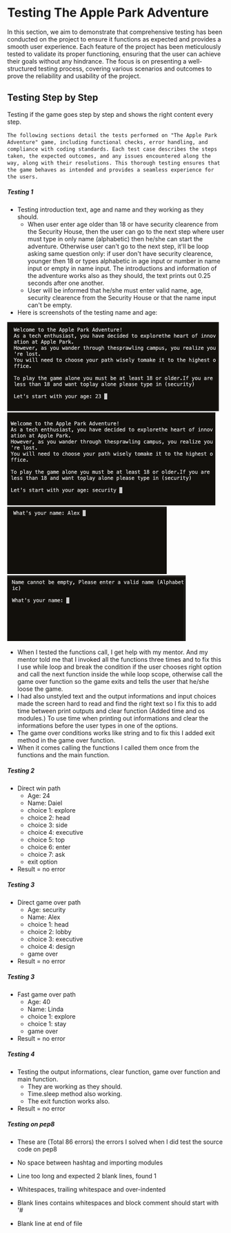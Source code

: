 # Testing The Apple Park Adventure

In this section, we aim to demonstrate that comprehensive testing has been conducted on the project to ensure it functions as expected and provides a smooth user experience. Each feature of the project has been meticulously tested to validate its proper functioning, ensuring that the user can achieve their goals without any hindrance. The focus is on presenting a well-structured testing process, covering various scenarios and outcomes to prove the reliability and usability of the project.

## Testing Step by Step

Testing if the game goes step by step and shows the right content every step. 

    The following sections detail the tests performed on "The Apple Park Adventure" game, including functional checks, error handling, and compliance with coding standards. Each test case describes the steps taken, the expected outcomes, and any issues encountered along the way, along with their resolutions. This thorough testing ensures that the game behaves as intended and provides a seamless experience for the users.

##### Testing 1

- Testing introduction text, age and name and they working as they should. 
  - When user enter age older than 18 or have security clearence from the Security House, then the user can go to the next step where user must type in only name (alphabetic) then he/she can start the adventure. Otherwise user can't go to the next step, it'll be loop asking same question only: if user don't have security clearence, younger then 18 or types alphabetic in age input or number in name input or empty in name input. The introductions and information of the adventure works also as they should, the text prints out 0.25 seconds after one another.
  - User will be informed that he/she must enter valid name, age, security clearence from the Security House or that the name input can't be empty.
- Here is screenshots of the testing name and age:

![Adventure Intro and Age](documentation/intro.png) ![Security Clearence](documentation/age_valid.png) ![Name Check](documentation/name_clear.png) ![Name Loop](documentation/loop.png)

- When I tested the functions call, I get help with my mentor. And my mentor told me that I invoked all the functions three times and to fix this I use while loop and break the condition if the user chooses right option and call the next function inside the while loop scope, otherwise call the game over function so the game exits and tells the user that he/she loose the game.
- I had also unstyled text and the output informations and input choices made the screen hard to read and find the right text so I fix this to add time between print outputs and clear function (Added time and os modules.) To use time when printing out informations and clear the informations before the user types in one of the options.
- The game over conditions works like string and to fix this I added exit method in the game over function.
- When it comes calling the functions I called them once from the functions and the main function.

 ##### Testing 2

- Direct win path
  - Age: 24
  - Name: Daiel
  - choice 1: explore
  - choice 2: head
  - choice 3: side
  - choice 4: executive
  - choice 5: top
  - choice 6: enter
  - choice 7: ask
  - exit option
- Result = no error

 ##### Testing 3 

- Direct game over path
  - Age: security
  - Name: Alex
  - choice 1: head
  - choice 2: lobby
  - choice 3: executive
  - choice 4: design
  - game over
- Result = no error

##### Testing 3 

- Fast game over path
  - Age: 40
  - Name: Linda
  - choice 1: explore
  - choice 1: stay
  - game over
- Result = no error

##### Testing 4

- Testing the output informations, clear function, game over function and main function.
  - They are working as they should.
  - Time.sleep method also working.
  - The exit function works also.
- Result = no error

##### Testing on pep8 

- These are (Total 86 errors) the errors I solved when I did test the source code on pep8

- No space between hashtag and importing modules
- Line too long and expected 2 blank lines, found 1
- Whitespaces, trailing whitespace and over-indented
- Blank lines contains whitespaces and block comment should start with '# 
- Blank line at end of file
